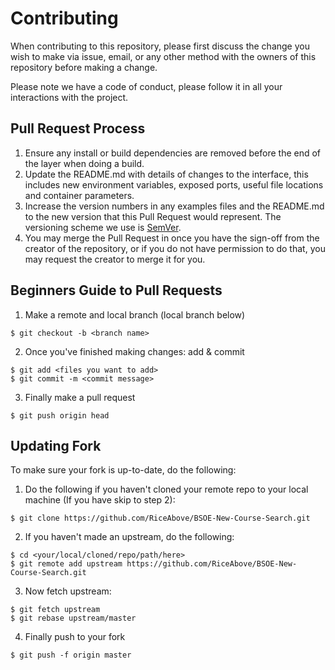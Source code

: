 # Contributing

When contributing to this repository, please first discuss the change you wish to make via issue,
email, or any other method with the owners of this repository before making a change. 

Please note we have a code of conduct, please follow it in all your interactions with the project.

## Pull Request Process

1. Ensure any install or build dependencies are removed before the end of the layer when doing a 
   build.
2. Update the README.md with details of changes to the interface, this includes new environment 
   variables, exposed ports, useful file locations and container parameters.
3. Increase the version numbers in any examples files and the README.md to the new version that this
   Pull Request would represent. The versioning scheme we use is [SemVer](http://semver.org/).
4. You may merge the Pull Request in once you have the sign-off from the creator of the repository, or if you 
   do not have permission to do that, you may request the creator to merge it for you.

## Beginners Guide to Pull Requests

1. Make a remote and local branch (local branch below)
```
$ git checkout -b <branch name>
```

2. Once you've finished making changes: add & commit
```
$ git add <files you want to add>
$ git commit -m <commit message>
```

3. Finally make a pull request
```
$ git push origin head
```

## Updating Fork
To make sure your fork is up-to-date, do the following:

1. Do the following if you haven't cloned your remote repo to your local machine (If you have skip to step 2):
```
$ git clone https://github.com/RiceAbove/BSOE-New-Course-Search.git
```

2. If you haven't made an upstream, do the following:
```
$ cd <your/local/cloned/repo/path/here>
$ git remote add upstream https://github.com/RiceAbove/BSOE-New-Course-Search.git
```

3. Now fetch upstream:
```
$ git fetch upstream
$ git rebase upstream/master
```

4. Finally push to your fork
```
$ git push -f origin master
```

